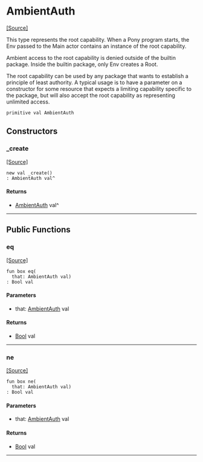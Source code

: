 # AmbientAuth
<span class="source-link">[[Source]](src/builtin/ambient_auth.md#L-0-1)</span>

This type represents the root capability. When a Pony program starts, the
Env passed to the Main actor contains an instance of the root capability.

Ambient access to the root capability is denied outside of the builtin
package. Inside the builtin package, only Env creates a Root.

The root capability can be used by any package that wants to establish a
principle of least authority. A typical usage is to have a parameter on a
constructor for some resource that expects a limiting capability specific to
the package, but will also accept the root capability as representing
unlimited access.


```pony
primitive val AmbientAuth
```

## Constructors

### _create
<span class="source-link">[[Source]](src/builtin/ambient_auth.md#L-0-15)</span>


```pony
new val _create()
: AmbientAuth val^
```

#### Returns

* [AmbientAuth](builtin-AmbientAuth.md) val^

---

## Public Functions

### eq
<span class="source-link">[[Source]](src/builtin/ambient_auth.md#L-0-15)</span>


```pony
fun box eq(
  that: AmbientAuth val)
: Bool val
```
#### Parameters

*   that: [AmbientAuth](builtin-AmbientAuth.md) val

#### Returns

* [Bool](builtin-Bool.md) val

---

### ne
<span class="source-link">[[Source]](src/builtin/ambient_auth.md#L-0-15)</span>


```pony
fun box ne(
  that: AmbientAuth val)
: Bool val
```
#### Parameters

*   that: [AmbientAuth](builtin-AmbientAuth.md) val

#### Returns

* [Bool](builtin-Bool.md) val

---

